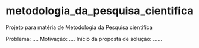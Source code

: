 # metodologia_da_pesquisa_cientifica
Projeto para matéria de Metodologia da Pesquisa cientifica

Problema: ....
Motivação: ....
Início da proposta de solução: ......
